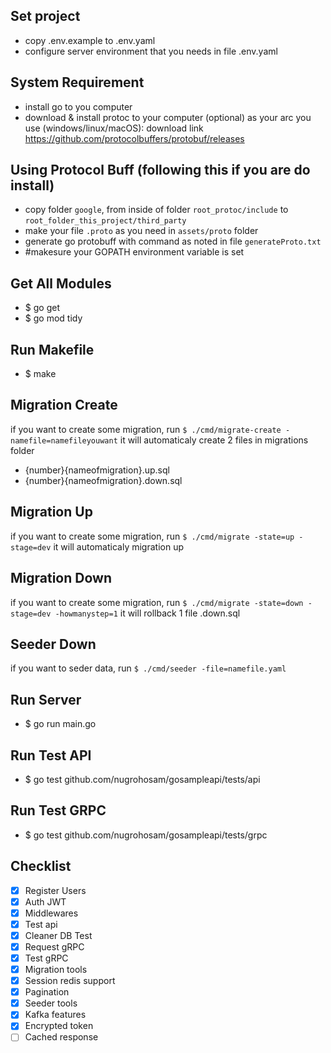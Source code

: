 ## Set project

- copy .env.example to .env.yaml
- configure server environment that you needs in file .env.yaml

## System Requirement

- install go to you computer
- download & install protoc to your computer (optional) as your arc you use (windows/linux/macOS): download link https://github.com/protocolbuffers/protobuf/releases
## Using Protocol Buff (following this if you are do install)

- copy folder `google`, from inside of folder `root_protoc/include` to `root_folder_this_project/third_party`
- make your file `.proto` as you need in `assets/proto` folder
- generate go protobuff with command as noted in file `generateProto.txt`
- #makesure your GOPATH environment variable is set

## Get All Modules

- $ go get
- $ go mod tidy
## Run Makefile

- $ make
## Migration Create

if you want to create some migration, run `$ ./cmd/migrate-create -namefile=namefileyouwant` it will automaticaly create 2 files in migrations folder 

- {number}{nameofmigration}.up.sql
- {number}{nameofmigration}.down.sql

## Migration Up

if you want to create some migration, run `$ ./cmd/migrate -state=up -stage=dev` it will automaticaly migration up

## Migration Down

if you want to create some migration, run `$ ./cmd/migrate -state=down -stage=dev -howmanystep=1` it will rollback 1 file .down.sql

## Seeder Down

if you want to seder data, run `$ ./cmd/seeder -file=namefile.yaml`

## Run Server
- $ go run main.go

## Run Test API
- $ go test github.com/nugrohosam/gosampleapi/tests/api

## Run Test GRPC
- $ go test github.com/nugrohosam/gosampleapi/tests/grpc

## Checklist

- [x] Register Users
- [x] Auth JWT
- [x] Middlewares
- [x] Test api
- [x] Cleaner DB Test
- [x] Request gRPC
- [x] Test gRPC
- [x] Migration tools
- [x] Session redis support
- [x] Pagination
- [x] Seeder tools
- [x] Kafka features
- [x] Encrypted token
- [ ] Cached response
